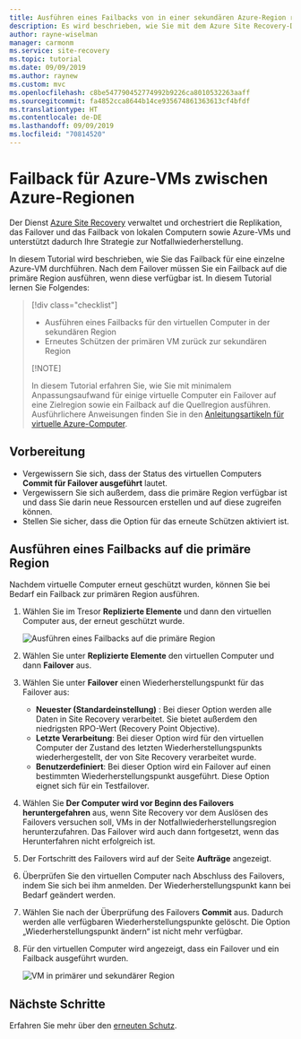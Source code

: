 ```yaml
---
title: Ausführen eines Failbacks von in einer sekundären Azure-Region replizierten virtuellen Azure-Computern zur Notfallwiederherstellung mit dem Azure Site Recovery-Dienst
description: Es wird beschrieben, wie Sie mit dem Azure Site Recovery-Dienst ein Failback für Azure-VMs durchführen.
author: rayne-wiselman
manager: carmonm
ms.service: site-recovery
ms.topic: tutorial
ms.date: 09/09/2019
ms.author: raynew
ms.custom: mvc
ms.openlocfilehash: c8be547790452774992b9226ca8010532263aaff
ms.sourcegitcommit: fa4852cca8644b14ce935674861363613cf4bfdf
ms.translationtype: HT
ms.contentlocale: de-DE
ms.lasthandoff: 09/09/2019
ms.locfileid: "70814520"
---
```

# <a name="fail-back-an-azure-vm-between-azure-regions"></a>Failback für Azure-VMs zwischen Azure-Regionen

Der Dienst [Azure Site Recovery](site-recovery-overview.md) verwaltet und orchestriert die Replikation, das Failover und das Failback von lokalen Computern sowie Azure-VMs und unterstützt dadurch Ihre Strategie zur Notfallwiederherstellung.

In diesem Tutorial wird beschrieben, wie Sie das Failback für eine einzelne Azure-VM durchführen. Nach dem Failover müssen Sie ein Failback auf die primäre Region ausführen, wenn diese verfügbar ist. In diesem Tutorial lernen Sie Folgendes:

> [!div class="checklist"]
> 
> * Ausführen eines Failbacks für den virtuellen Computer in der sekundären Region
> * Erneutes Schützen der primären VM zurück zur sekundären Region
> 
> [!NOTE]
> 
> In diesem Tutorial erfahren Sie, wie Sie mit minimalem Anpassungsaufwand für einige virtuelle Computer ein Failover auf eine Zielregion sowie ein Failback auf die Quellregion ausführen. Ausführlichere Anweisungen finden Sie in den [Anleitungsartikeln für virtuelle Azure-Computer](https://docs.microsoft.com/azure/virtual-machines/windows/).

## <a name="before-you-start"></a>Vorbereitung

* Vergewissern Sie sich, dass der Status des virtuellen Computers **Commit für Failover ausgeführt** lautet.
* Vergewissern Sie sich außerdem, dass die primäre Region verfügbar ist und dass Sie darin neue Ressourcen erstellen und auf diese zugreifen können.
* Stellen Sie sicher, dass die Option für das erneute Schützen aktiviert ist.

## <a name="fail-back-to-the-primary-region"></a>Ausführen eines Failbacks auf die primäre Region

Nachdem virtuelle Computer erneut geschützt wurden, können Sie bei Bedarf ein Failback zur primären Region ausführen.

1. Wählen Sie im Tresor **Replizierte Elemente** und dann den virtuellen Computer aus, der erneut geschützt wurde.

    ![Ausführen eines Failbacks auf die primäre Region](./media/site-recovery-azure-to-azure-failback/azure-to-azure-failback.png)

2. Wählen Sie unter **Replizierte Elemente** den virtuellen Computer und dann **Failover** aus.
3. Wählen Sie unter **Failover** einen Wiederherstellungspunkt für das Failover aus:
    - **Neuester (Standardeinstellung)** : Bei dieser Option werden alle Daten in Site Recovery verarbeitet. Sie bietet außerdem den niedrigsten RPO-Wert (Recovery Point Objective).
    - **Letzte Verarbeitung**: Bei dieser Option wird für den virtuellen Computer der Zustand des letzten Wiederherstellungspunkts wiederhergestellt, der von Site Recovery verarbeitet wurde.
    - **Benutzerdefiniert**: Bei dieser Option wird ein Failover auf einen bestimmten Wiederherstellungspunkt ausgeführt. Diese Option eignet sich für ein Testfailover.
4. Wählen Sie **Der Computer wird vor Beginn des Failovers heruntergefahren** aus, wenn Site Recovery vor dem Auslösen des Failovers versuchen soll, VMs in der Notfallwiederherstellungsregion herunterzufahren. Das Failover wird auch dann fortgesetzt, wenn das Herunterfahren nicht erfolgreich ist. 
5. Der Fortschritt des Failovers wird auf der Seite **Aufträge** angezeigt.
6. Überprüfen Sie den virtuellen Computer nach Abschluss des Failovers, indem Sie sich bei ihm anmelden. Der Wiederherstellungspunkt kann bei Bedarf geändert werden.
7. Wählen Sie nach der Überprüfung des Failovers **Commit** aus. Dadurch werden alle verfügbaren Wiederherstellungspunkte gelöscht. Die Option „Wiederherstellungspunkt ändern“ ist nicht mehr verfügbar.
8. Für den virtuellen Computer wird angezeigt, dass ein Failover und ein Failback ausgeführt wurden.

    ![VM in primärer und sekundärer Region](./media/site-recovery-azure-to-azure-failback/azure-to-azure-failback-vm-view.png)

## <a name="next-steps"></a>Nächste Schritte

Erfahren Sie mehr über den [erneuten Schutz](azure-to-azure-how-to-reprotect.md#what-happens-during-reprotection).
